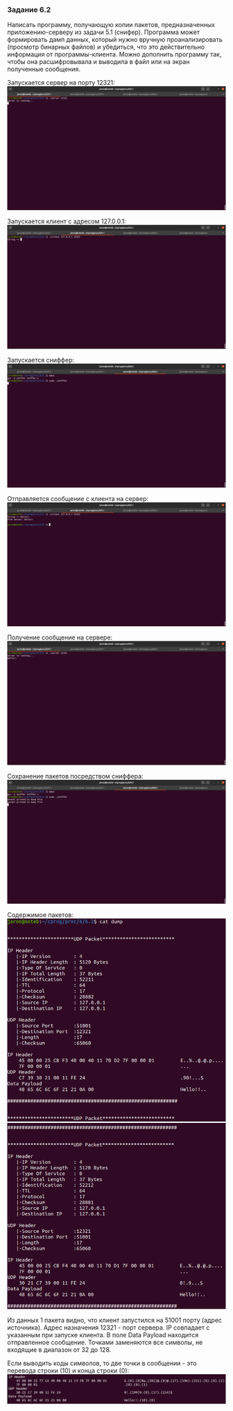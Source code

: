 ### Задание 6.2
Написать программу, получающую копии пакетов, предназначенных приложению-серверу из задачи 5.1 (снифер).
Программа может формировать дамп данных, который нужно вручную проанализировать (просмотр бинарных файлов) и убедиться, что это действительно информация от программы-клиента.
Можно дополнить программу так, чтобы она расшифровывала и выводила в файл или на экран полученные сообщения.

Запускается сервер на порту 12321:
![1.server_start.png](/6/6.2/img/1.server_start.png)

Запускается клиент с адресом 127.0.0.1:
![2.client_start.png](/6/6.2/img/2.client_start.png)

Запускается сниффер:
![3.sniffer_start.png](/6/6.2/img/3.sniffer_start.png)

Отправляется сообщение с клиента на сервер:
![4.client_sent.png](/6/6.2/img/4.client_sent.png)

Получение сообщение на сервере:
![5.server_received.png](/6/6.2/img/5.server_received.png)

Сохранение пакетов посредством сниффера:
![6.sniffer_saved.png](/6/6.2/img/6.sniffer_saved.png)

Содержимое пакетов:
![7.packet1.png](/6/6.2/img/7.packet1.png)
![8.packet2.png](/6/6.2/img/8.packet2.png)

Из данных 1 пакета видно, что клиент запустился на 51001 порту (адрес источника). Адрес назначения 12321 - порт сервера. IP совпадает с указанным при запуске клиента. В поле Data Payload находится отправленное сообщение. Точками заменяются все символы, не входящие в диапазон от 32 до 128.

Если выводить коды символов, то две точки в сообщении - это перевода строки (10) и конца строки (0):
![9.dot_meaning.png](/6/6.2/img/9.dot_meaning.png)
